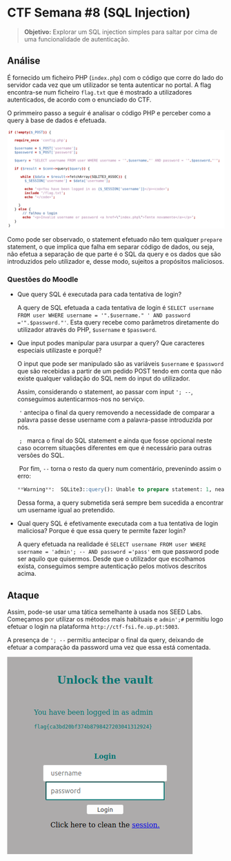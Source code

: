 # CTF Semana #8 (SQL Injection)

> **Objetivo:** Explorar um SQL injection simples para saltar por cima de uma funcionalidade de autenticação.

## Análise

É fornecido um ficheiro PHP (`index.php`) com o código que  corre do lado do servidor cada vez que um utilizador se tenta autenticar no portal. A flag encontra-se num ficheiro `flag.txt` que é mostrado a utilizadores autenticados, de acordo com o enunciado do CTF. 

O primmeiro passo a seguir é analisar o código PHP e perceber como a query à base de dados é efetuada.

![image-20231123091502513](../Images/ctf8/image-20231123091502513.png)

Como pode ser observado, o statement efetuado não tem qualquer `prepare` statement, o que implica que falha em separar código de dados, ou seja, não efetua a separação de que parte é o SQL da query e os dados que são introduzidos pelo utilizador e, desse modo, sujeitos a propósitos maliciosos.

### Questões do Moodle

- Que query SQL é executada para cada tentativa de login?

  A query de SQL efetuada a cada tentativa de login é `SELECT username FROM user WHERE username = '".$username." ' AND password ='".$password."'`. Esta query recebe como parâmetros diretamente do utilizador através do PHP, `$username` e `$password`.

- Que input podes manipular para usurpar a query? Que caracteres especiais utilizaste e porquê?

  O input que pode ser manipulado são as variáveis `$username` e `$password` que são recebidas a partir de um pedido POST tendo em conta que não existe qualquer validação do SQL nem do input do utilizador. 

  Assim, considerando o statement, ao passar com input `'; --`, conseguimos autenticarmos-nos no serviço. 

  ​	`'` antecipa o final da query removendo a necessidade de comparar a palavra passe desse username com a palavra-passe introduzida por nós. 

  ​	`; ` marca o final do SQL statement e ainda que fosse opcional neste caso ocorrem situações diferentes em que é necessário para outras versões 	do SQL. 

  ​	Por fim, `--` torna o resto da query num comentário, prevenindo assim o erro: 

  ```sql
  **Warning**:  SQLite3::query(): Unable to prepare statement: 1, near "' AND   password = '": syntax error in 	**/var/www/html/index.php** on line **42**sql
  ```

  Dessa forma, a query submetida será sempre bem sucedida a encontrar um username igual ao pretendido.

- Qual query SQL é efetivamente executada com a tua tentativa de login maliciosa? Porque é que essa query te permite fazer login?

  A query efetuada na realidade é `SELECT username FROM user WHERE username = 'admin'; -- AND password ='pass'` em que password pode ser aquilo que quisermos. Desde que o utilizador que escolhamos exista, conseguimos sempre  autenticação pelos motivos descritos acima.

## Ataque

Assim, pode-se usar uma tática semelhante à usada nos SEED Labs. Começamos por utilizar os métodos mais habituais e `admin';#` permitiu logo efetuar o login na plataforma `http://ctf-fsi.fe.up.pt:5003`.

A presença de `'; --` permitiu antecipar o final da query, deixando de efetuar a comparação da password uma vez que essa está comentada.

![image-20231123092244865](../Images/ctf8/image-20231123092244865.png)
